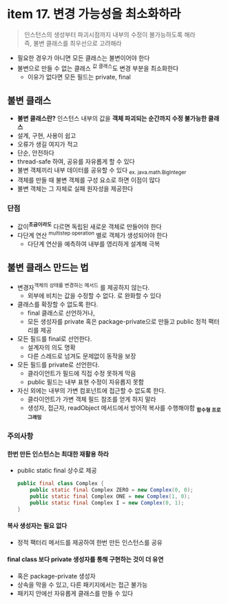 <h1>item 17. 변경 가능성을 최소화하라</h1>

> 인스턴스의 생성부터 파괴시점까지 내부의 수정이 불가능하도록 해라  
> 즉, 불변 클래스를 최우선으로 고려해라

- 필요한 경우가 아니면 모든 클래스는 불변이어야 한다
- 불변으로 만들 수 없는 클래스 <sup>값 클래스</sup>도 변경 부분을 최소화한다
    - 이유가 없다면 모든 필드는 private, final

<h2>불변 클래스</h2>

- **불변 클래스란?** 인스턴스 내부의 값을 **객체 파괴되는 순간까지 수정 불가능한 클래스**
- 설계, 구현, 사용이 쉽고
- 오류가 생길 여지가 적고
- 단순, 안전하다
- thread-safe 하여, 공유를 자유롭게 할 수 있다
- 불변 객체끼리 내부 데이터를 공유할 수 있다 <sub>ex. java.math.BigInteger<sub>
- 객체를 만들 때 불변 객체를 구성 요소로 하면 이점이 많다
- 불변 객체는 그 자체로 실패 원자성을 제공한다

<h3>단점</h3>

- 값이<sup>**조금이라도**</sup> 다르면 독립된 새로운 객체로 만들어야 한다
- 다단계 연산 <sup>multistep operation</sup> 별로 객체가 생성되어야 한다
    - 다단계 연산을 예측하여 내부를 영리하게 설계해 극복

<h2>불변 클래스 만드는 법</h2>

- 변경자<sup>객체의 상태를 변경하는 메서드</sup> 를 제공하지 않는다.
    - 외부에 비치는 값을 수정할 수 없다. 로 완화할 수 있다
- 클래스를 확장할 수 없도록 한다.
    - final 클래스로 선언하거나,
    - 모든 생성자를 private 혹은 package-private으로 만들고 public 정적 팩터리를 제공
- 모든 필드를 final로 선언한다.
    - 설계자의 의도 명확
    - 다른 스레드로 넘겨도 문제없이 동작을 보장
- 모든 필드를 private로 선언한다.
    - 클라이언트가 필드에 직접 수정 못하게 막음
    - public 필드는 내부 표현 수정이 자유롭지 못함
- 자신 외에는 내부의 가변 컴포넌트에 접근할 수 없도록 한다.
    - 클라이언트가 가변 객체 필드 참조를 얻게 하지 말라
    - 생성자, 접근자, readObject 메서드에서 방어적 복사를 수행해야함 **<sub>함수형 프로그래밍</sub>**

<h3>주의사항</h3>

<h4>한번 만든 인스턴스는 최대한 재활용 하라</h4>

- public static final 상수로 제공
  ```java
  public final class Complex {
      public static final Complex ZERO = new Complex(0, 0);
      public static final Complex ONE = new Complex(1, 0);
      public static final Complex I = new Complex(0, 1);
  }
  ```

<h4>복사 생성자는 필요 없다</h4>

- 정적 팩터리 메서드를 제공하여 한번 만든 인스턴스를 공유

<h4>final class 보다 private 생성자를 통해 구현하는 것이 더 유연</h4>

- 혹은 package-private 생성자
- 상속을 막을 수 있고, 다른 패키지에서는 접근 불가능
- 패키지 안에선 자유롭게 클래스를 만들 수 있다



